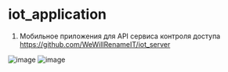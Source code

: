 # iot_application

1. Мобильное приложения для API сервиса контроля доступа https://github.com/WeWillRenameIT/iot_server

![image](https://user-images.githubusercontent.com/61075726/168488835-e1519863-f3db-4f52-aec0-047455847fbd.png)
![image](https://user-images.githubusercontent.com/61075726/168488842-44e1b004-b414-47ae-926b-058d57d6a271.png)
